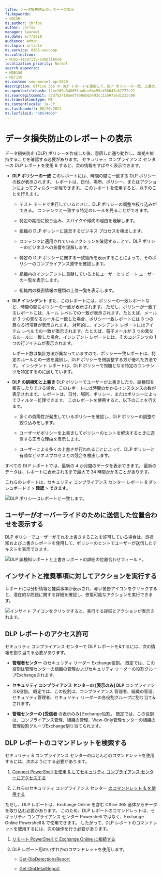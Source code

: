 ```yaml
---
title: データ損失防止のレポートの表示
f1.keywords:
- NOCSH
ms.author: chrfox
author: chrfox
manager: laurawi
ms.date: 6/7/2018
audience: Admin
ms.topic: article
ms.service: O365-seccomp
ms.collection:
- M365-security-compliance
localization_priority: Normal
search.appverid:
- MOE150
- MET150
ms.custom: seo-marvel-apr2020
description: Office 365 の DLP レポートを使用して、DLP ポリシーの一致、上書き、または誤検知の数を表示し、時間の流れによって上昇または下向きかどうかを確認します。
ms.openlocfilehash: 12ee109a348657aa8ca04c55e496047a82772e22
ms.sourcegitcommit: c2d752718aedf958db6b403cc12b972ed1215c00
ms.translationtype: MT
ms.contentlocale: ja-JP
ms.lasthandoff: 08/26/2021
ms.locfileid: "58574065"
---
```

# <a name="view-the-reports-for-data-loss-prevention"></a>データ損失防止のレポートの表示

データ損失防止 (DLP) ポリシーを作成した後、意図した通り動作し、準拠を維持することを確認する必要があります。 セキュリティ コンプライアンス センターの DLP レポートを使用 &amp; すると、次の情報をすばやく表示できます。
  
- **DLP ポリシーの一致** このレポートには、時間の間に一致する DLP ポリシーの数が表示されます。 レポートは、日付、場所、ポリシー、またはアクションによってフィルター処理できます。 このレポートを使用すると、以下のことを行えます。 
    
  - テスト モードで実行しているときに、DLP ポリシーの調整や絞り込みができる。 コンテンツと一致する特定のルールを見ることができます。
    
  - 特定の期間に絞り込み、スパイクや傾向の理由を理解します。
    
  - 組織の DLP ポリシーに違反するビジネス プロセスを検出します。
    
  - コンテンツに適用されているアクションを確認することで、DLP ポリシーのビジネスへの影響を理解します。
    
  - 特定の DLP ポリシーに関する一致箇所を表示することによって、そのポリシーのコンプライアンス遵守を確認します。
    
  - 組織内のインシデントに貢献している上位ユーザーとリピート ユーザーの一覧を表示します。
    
  - 組織内の機密情報の種類の上位一覧を表示します。
    
- **DLP インシデント** また、このレポートには、ポリシーの一致レポートなど、時間の間にポリシーの一致が表示されます。 ただし、ポリシーが一致するレポートには、ルール レベルでの一致が表示されます。たとえば、メールが 3 つの異なるルールに一致した場合、ポリシー一致レポートには 3 つの異なる行項目が表示されます。 対照的に、インシデント レポートにはアイテム レベルでの一致が表示されます。たとえば、電子メールが 3 つの異なるルールに一致した場合、インシデント レポートには、そのコンテンツの 1 つの行アイテムが表示されます。 
    
  レポート数は集計方法が異なっていますので、ポリシー一致レポートは、特定のルールとの一致を識別し、DLP ポリシーを微調整する方が優れた方法です。 インシデント レポートは、DLP ポリシーで問題となる特定のコンテンツを特定するのに適しています。
    
- **DLP の誤検知と上書き** DLP ポリシーでユーザーが上書きしたり、誤検知を報告したりできる場合、このレポートには時間のかかるインスタンスの数が表示されます。 レポートは、日付、場所、ポリシー、またはポリシーによってフィルター処理できます。 このレポートを使用すると、以下のことを行えます。 
    
  - 多くの偽陽性が発生しているポリシーを確認し、DLP ポリシーの調整や絞り込みをします。
    
  - ユーザーがポリシーを上書きしてポリシーのヒントを解決するときに送信する正当な理由を表示します。
    
  - ユーザーによる多くの上書きが行われることによって、DLP ポリシーと有効なビジネスプロセスとの競合を検出します。
    
すべての DLP レポートでは、最新の 4 か月間のデータを表示できます。 最新のデータは、レポートに表示されるまで最大で 24 時間かかることがあります。
  
これらのレポートは、セキュリティ コンプライアンス センター レポート &amp; ダッシュボードで \> **確認** \> **できます**。
  
![DLP ポリシーはレポートと一致します。](../media/117d20c9-d379-403f-ad68-1f5cd6c4e5cf.png)
  
## <a name="view-the-justification-submitted-by-a-user-for-an-override"></a>ユーザーがオーバーライドのために送信した位置合わせを表示する

DLP ポリシーでユーザーがそれを上書きすることを許可している場合は、誤検知および上書きレポートを使用して、ポリシーのヒントでユーザーが送信したテキストを表示できます。
  
![DLP 誤検知レポートと上書きレポートの詳細の位置合わせフィールド。](../media/e11e3126-026d-4e77-a16d-74a0686d1fa3.png)
  
## <a name="take-action-on-insights-and-recommendations"></a>インサイトと推奨事項に対してアクションを実行する

レポートには分析情報と推奨事項が表示され、赤い警告アイコンをクリックすると、潜在的な問題に関する詳細を確認し、修復可能なアクションを実行できます。
  
![インサイト アイコンをクリックすると、実行する詳細とアクションが表示されます。](../media/51782036-7299-4960-8175-75c2b1637159.png)
  
## <a name="permissions-for-dlp-reports"></a>DLP レポートのアクセス許可

セキュリティ コンプライアンス センターで DLP レポートを&するには、次の情報を割り当てる必要があります。

- **管理者センター** のセキュリティ リーダー Exchange役割。 既定では、この役割は管理センターの組織の管理およびセキュリティ リーダーの役割グループExchangeされます。

- **セキュリティ コンプライアンス センターの [表示のみ] DLP** コンプライアンス&役割。 既定では、この役割は、コンプライアンス 管理者、組織の管理、セキュリティ管理者、セキュリティ リーダーの各役割グループに割り当て&されます。

- **管理センターの [受信者** の表示のみ] Exchange役割。 既定では、この役割は、コンプライアンス管理、組織の管理、View-Only管理センターの組織の管理役割グループExchange割り当てられます。

## <a name="find-the-cmdlets-for-the-dlp-reports"></a>DLP レポートのコマンドレットを検索する

セキュリティ &amp; コンプライアンス センターのほとんどのコマンドレットを使用するには、次のようにする必要があります。
  
1. [Connect PowerShell を使用 &amp; してセキュリティ コンプライアンス センターにアクセスする](/powershell/exchange/connect-to-scc-powershell&amp;clcid=0x409)
    
2. これらのセキュリティ コンプライアンス センター [のコマンドレット &amp; を使用する](/powershell/exchange/exchange-online-powershell)
    
ただし、DLP レポートは、Exchange Online を含む Office 365 全体からデータを取り込む必要があります。 このため、DLP レポートのコマンドレットは、セキュリティ コンプライアンス センター Powershell ではなく、Exchange Online Powershell &amp; で使用できます。 したがって、DLP レポートのコマンドレットを使用するには、次の操作を行う必要があります。
  
1. [リモート PowerShell で Exchange Online に接続する](/powershell/exchange/connect-to-exchange-online-powershell)
    
2. DLP レポート用のいずれかのコマンドレットを使用します。
    
      - [Get-DlpDetectionsReport](/powershell/module/exchange/get-dlpdetectionsreport)
    
      - [Get-DlpDetailReport](/powershell/module/exchange/get-dlpdetailreport)
